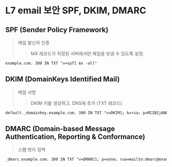 # L7 email 보안 SPF, DKIM, DMARC

## SPF (Sender Policy Framework)

> 메일 발신자 인증
>
> > MX 레코드가 지정된 서버에서만 메일을 보낼 수 있도록 설정.

```txt
example.com. 300 IN TXT "v=spf1 mx -all"
```

## DKIM (DomainKeys Identified Mail)

> 메일 서명
>
> > DKIM 키를 생성하고, DNS에 추가 (TXT 레코드)

```txt
default._domainkey.example.com. 300 IN TXT "v=DKIM1; k=rsa; p=MIIBIjANBg..."
```

## DMARC (Domain-based Message Authentication, Reporting & Conformance)

> 스팸 방지 정책

```txt
_dmarc.example.com. 300 IN TXT "v=DMARC1; p=none; rua=mailto:dmarc@example.com"
```
